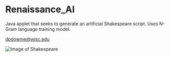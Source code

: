 # Renaissance_AI
Java applet that seeks to generate an artificial Shakespeare script. Uses N-Gram language training model.

dpdownie@wisc.edu

![Image of Shakespeare](https://lh3.googleusercontent.com/proxy/Row6TQ5vcB2Yg9QWE2P6a3_IV_QQw1TrHJfR6meVHVXenkluXCN9SgF3Ewv_XKmg6CP_LFa4Ywoj2Odu)
